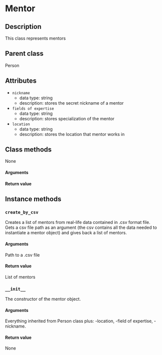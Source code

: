 # Mentor

## Description
This class represents mentors

## Parent class
Person

## Attributes
* ```nickname```
  * data type: string
  * description: stores the secret nickname of a mentor
* ```fields of expertise```
  * data type: string
  * description: stores specialization of the mentor
* ```location```
  * data type: string
  * description: stores the location that mentor works in

## Class methods
None

#### Arguments


#### Return value

## Instance methods

### ```create_by_csv```
Creates a list of mentors from real-life data contained in .csv format file.
Gets a csv file path as an argument (the csv contains all the data needed to instantiate a mentor object) and gives back a list of mentors.

#### Arguments
Path to a .csv file

#### Return value
List of mentors

### ```__init__```
The constructor of the mentor object.

#### Arguments
Everything inherited from Person class plus:
-location,
-field of expertise,
-nickname.

#### Return value
None

